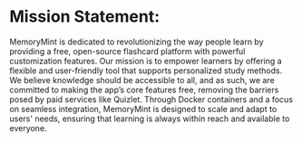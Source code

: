 # Mission Statement:

MemoryMint is dedicated to revolutionizing the way people learn by providing a free, open-source flashcard platform with powerful customization features. Our mission is to empower learners by offering a flexible and user-friendly tool that supports personalized study methods. We believe knowledge should be accessible to all, and as such, we are committed to making the app’s core features free, removing the barriers posed by paid services like Quizlet. Through Docker containers and a focus on seamless integration, MemoryMint is designed to scale and adapt to users' needs, ensuring that learning is always within reach and available to everyone.
